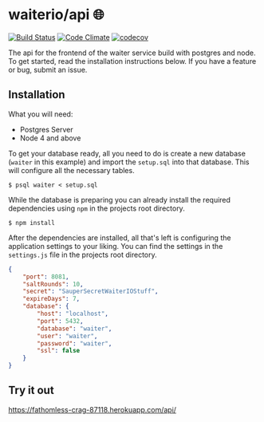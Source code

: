# waiterio/api :globe_with_meridians:

[![Build Status](https://travis-ci.org/waiterio/api.svg?branch=master)](https://travis-ci.org/waiterio/api)
[![Code Climate](https://codeclimate.com/github/waiterio/api/badges/gpa.svg)](https://codeclimate.com/github/waiterio/api)
[![codecov](https://codecov.io/gh/waiterio/api/branch/master/graph/badge.svg)](https://codecov.io/gh/waiterio/api)

The api for the frontend of the waiter service build with postgres and node. To get started, read the 
installation instructions below. If you have a feature or bug, submit an issue.

## Installation
What you will need:
* Postgres Server
* Node 4 and above

To get your database ready, all you need to do is create a new database (`waiter` in this example) 
and import the `setup.sql` into that database. This will configure all the necessary tables. 

```
$ psql waiter < setup.sql
```

While the database is preparing you can already install the required dependencies using `npm` in 
the projects root directory.

```
$ npm install
```

After the dependencies are installed, all that's left is configuring the application settings to 
your liking. You can find the settings in the `settings.js` file in the projects root directory.

```json
{
	"port": 8081,
	"saltRounds": 10,
	"secret": "SauperSecretWaiterIOStuff",
	"expireDays": 7,
	"database": {
		"host": "localhost",
		"port": 5432,
		"database": "waiter",
		"user": "waiter",
		"password": "waiter",
		"ssl": false
	}
}
```


## Try it out
https://fathomless-crag-87118.herokuapp.com/api/
